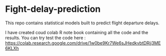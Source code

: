 # Fight-delay-prediction
This repo contains statistical models built to predict flight departure delays.

I have created coud colab R note book containing all the code and the results. You can try test the code here :
https://colab.research.google.com/drive/1w0be9Kr7We6sJHedkvbtDRjj3ME6KLXh

